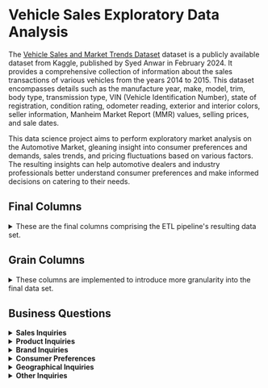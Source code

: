 # Vehicle Sales Exploratory Data Analysis

The [Vehicle Sales and Market Trends Dataset](https://www.kaggle.com/datasets/syedanwarafridi/vehicle-sales-data) dataset is a publicly available dataset from Kaggle, published by Syed Anwar in February 2024. It provides a comprehensive collection of information about the sales transactions of various vehicles from the years 2014 to 2015. This dataset encompasses details such as the manufacture year, make, model, trim, body type, transmission type, VIN (Vehicle Identification Number), state of registration, condition rating, odometer reading, exterior and interior colors, seller information, Manheim Market Report (MMR) values, selling prices, and sale dates.

This data science project aims to perform exploratory market analysis on the Automotive Market, gleaning insight into consumer preferences and demands, sales trends, and pricing fluctuations based on various factors. The resulting insights can help automotive dealers and industry professionals better understand consumer preferences and make informed decisions on catering to their needs.

## **Final Columns**

<details>
  <summary>These are the final columns comprising the ETL pipeline's resulting data set.</summary>

- **Year** - The manufacturing year of the vehicle.
- **Make** - The brand or manufacturer of the vehicle.
- **Model** - The specific model of the vehicle.
- **Trim** - Additional designation for the vehicle model.
- **Body** - The body type of the vehicle (e.g., SUV, Sedan).
- **Transmission** - The transmission type of the vehicle (e.g., automatic).
- **Vehicle Identification Number** - A unique code designated to each vehicle.
- **State Code** - The two-letter code of the state where the vehicle is registered.
- **Odometer** - The mileage or distance traveled by the vehicle.
- **Color** - Exterior color of the vehicle.
- **Interior** - Interior color of the vehicle.
- **Seller** - The entity selling the vehicle.
- **Market Price** - The estimated market value of the vehicle based on the Manheim Market Report.
- **Selling Price** - The price at which the vehicle was sold.
- **Sale Date** - The date when the vehicle was sold.
</details>

## **Grain Columns**

<details>
  <summary>These columns are implemented to introduce more granularity into the final data set.</summary>

- **State** - The state where the vehicle is registered.
- **Sale Year** - Year the vehicle was sold.
- **Sale Month** - Month number the vehicle was sold.
- **Sale Month Name** - Name of the month the vehicle was sold.
- **Sale Day of Week** - Day of week the vehicle was sold.
- **Sale Day Name** - Name of the day the vehicle was sold.
- **Sale Month Short Name** - Short name of the month the vehicle was sold.
</details>

## Business Questions

<details>
  <summary><strong>Sales Inquiries</strong></summary>
  <div>
    <p><i>What is the disparity between the annual average reported market prices and the selling prices of vehicles from 2014 to 2015, and what has been the overall trend?</i></p>
    <div align="center">
      <img src="https://raw.githubusercontent.com/heischichou/Vehicle-Sales-Analysis/main/assets/Market%20Vs%20Selling%20Price.png"></img>
    </div>
    <br>
    <p align="justify">&nbsp;&nbsp;The results indicate that between 2014 and 2015, both the annual average reported market and selling prices of vehicles rose in value. Moreover, analyzing the annual average reported market and selling prices during that time reveals a fascinating trend. In 2014, the average market price was $12,945.37, while the average selling price was slightly lower at $12,735.92, resulting in a disparity of $209.45. Meanwhile, in 2015, the average market price increased to $13,903.61, and the average selling price also increased to $13,768.14, resulting in a smaller disparity of $135.47. These findings suggest that vehicles are being sold at prices closer to their market price in 2015 compared to 2014; this implies that the disparity between the average reported market prices and the average selling prices of vehicles is narrowing over time.</p>
  </div>
  <br>
  <p><i>What are the quarterly sales figures over the years?</i></p>
  <div>
    <div align="center">
      <img src="https://raw.githubusercontent.com/heischichou/Vehicle-Sales-Analysis/main/assets/Quarterly%20Sales%202014.png"></img>
    </div>
    <br>
    <p align="justify">&nbsp;&nbsp;The results indicate a significant increase in sales from the beginning of 2014 to its end, with Q4 showing a substantial spike in total sales and the number of vehicles sold compared to earlier quarters.</p>
    <p align="justify">In Q1 of 2014, the automotive market saw a strong performance in January, recording $1.56 billion in sales and 117,354 vehicles sold. However, sales figures in February experienced a drastic drop in sales, presenting only $10,500 in revenue from 1 vehicle sold; this perceived sharp plunge is likely due to an unclear external factor.</p>
    <p align="justify">The absence of sales data for Q3 and Q4 limits the comprehensive analysis of the year's sales performance. Alternatively, it could suggest that potential seasonal variations or market-specific influences may have influenced consumer purchasing behavior throughout the year. Further accounting and analysis could provide deeper insights into the underlying factors driving these fluctuations and provide a more comprehensive explanation.</p>
  </div>
  <br>
  <div>
    <div align="center">
      <img src="https://raw.githubusercontent.com/heischichou/Vehicle-Sales-Analysis/main/assets/Quarterly%20Sales%202015.png"></img>
    </div>
    <br>
    <p align="justify">&nbsp;&nbsp;The results show sales volatility for 2015, with periods of growth followed by declines. In Q1 of 2015, sales figures showed a strong start in January, amounting to $1.55 billion in sales and 117,354 vehicles sold. February continued this positive trend as sales increased to $1.87 billion and 137,587 vehicles sold. However, March saw a significant decline in sales, dropping to $529,028,047 with just 39,312 units sold.</p>
    <p align="justify">In Q2, sales figures indicate a slight recovery, with May recording $598 million in sales with 42,882 vehicles sold. June represented a further recovery as sales revenue reached $1.24 billion after 84,152 units sold.</p>
    <p align="justify">However, Q3 of 2015 started with a significant marked decline from the previous months, with July finding only $18 million in sales from 1,075 vehicles sold.</p>
    <p align="justify">The results overall demonstrate the fluctuations in vehicle sales and suggest potential seasonal trends or external factors that may have influenced sales patterns in the automotive market during 2015, with the second quarter showing the best performance.</p>
  </div>
  <br>
  <div>
    <p><i>What are the highest-grossing vehicle types overall?</i></p>
    <div align="center">
      <img src="https://raw.githubusercontent.com/heischichou/Vehicle-Sales-Analysis/main/assets/Highest%20Sales%20by%20Vehicle%20Body%20Type.png"></img>
    </div>
    <br>
    <p align="justify">&nbsp;&nbsp;The results highlight the diverse preferences of consumers for different vehicle types in the U.S. automotive market; in terms of gross sales value, Sedans are the highest-grossing vehicle type overall, with a total sales value exceeding $2.4 billion. SUVs follow closely behind, with sales totaling $1.89 billion—indicating their popularity and strong market demand. Crew Cabs, Minivans, and Coupes trail behind with considerably less but still significant gross sales values of $296 million, $243 million, and $242 million, respectively. Hatchbacks and SuperCrews round out the list with sales values of $236 million and $164 million, respectively. These findings suggest that consumers prefer to purchase vehicles with comfortable and practical accommodations for four or more passengers.</p>
  </div>
</details>

<details>
  <summary><strong>Product Inquiries</strong></summary>
  <div>
    <p><i>What are the highest-grossing vehicle types by manufacture year?</i></p>
    <div align="center">
      <img src="https://raw.githubusercontent.com/heischichou/Vehicle-Sales-Analysis/main/assets/Highest%20Grossing%20Vehicle%20Types%20by%20Manufacturing%20Year.png"></img>
    </div>
  </div>
  <br>
  <div>
    <p><i>What are the highest-selling vehicle types by manufacture year?</i></p>
    <div align="center">
      <img src="https://raw.githubusercontent.com/heischichou/Vehicle-Sales-Analysis/main/assets/Highest%20Selling%20Vehicle%20Types%20by%20Manufacturing%20Year.png"></img>
    </div>
  </div>
  <br>
  <p align="justify">&nbsp;&nbsp;As seen above in the figures above, the results on the top 3 highest-grossing and highest-selling vehicle types (Sedan, SUV, and CrewCab) by manufacture year from 2011 to 2015 demonstrate the following insights:</p>
  <ul>
    <li align="justify">Across their manufacturing years, Sedans are consistently the highest-grossing and highest-selling vehicle type at 206,429 units sold for $2.4 billion in total revenue. SUVs follow behind at 117,229 units sold for $1.89 billion in revenue, and CrewCabs at 13,627 units sold for $296 million. These figures suggest that Sedans are the prime choice of vehicle in the automotive industry among consumers, manufacturers, and dealers alike, and continue to generate significant demand and revenue regardless of their manufacture year.</li>
    <li align="justify">There are considerable variances in sales among distinct manufacturing years, indicating fluctuations in market demand. Notably, as newer vehicle models enter the market and displace older models, cumulative sales experienced a downward trend in revenue and the number of units sold; this implies that consumers prefer to purchase older models, or possibly, there is a decline in the automotive market over time.</li>
  </ul>
  <p align="justify">These results overall show that the United States is a lucrative market for vehicle dealers and manufacturers.</p>
</details>

<details>
  <summary><strong>Brand Inquiries</strong></summary>
  <div>
    <p><i>What are the top 5 brands in terms of total sales?</i></p>
    <div align="center">
      <img src="https://raw.githubusercontent.com/heischichou/Vehicle-Sales-Analysis/main/assets/Top%20Brands%20by%20Total%20Sales.png"></img>
    </div>
    <br>
    <p align="justify">&nbsp;&nbsp;The results illustrate the strong performance of automotive brands in the U.S. market in sales volume and market share. At the top spot, Ford emerges as a clear leader in the U.S. automotive industry with a gross sales value of roughly $1.16 billion, showcasing its strong market presence and consumer appeal. Chevrolet follows at a considerably lower market share than Ford at $621 million. Nissan and Toyota trail behind with competitive gross sales values of $507 million and $427 million, respectively. Lastly, BMW is the 5th top brand with a gross sales value of $362 million, highlighting its success in capturing a large consumer base.</p>
  </div>
  <br>
  <div>
    <p><i>What are the top 5 brands in terms of how many vehicles they sold?</i></p>
    <div align="center">
      <img src="https://raw.githubusercontent.com/heischichou/Vehicle-Sales-Analysis/main/assets/Top%20Brands%20by%20Number%20of%20Vehicles%20Sold.png"></img>
    </div>
    <br>
    <p align="justify">&nbsp;&nbsp;These results illustrate the strong performance of automotive brands in the U.S. market in terms of sales volume and market share. Based on the number of vehicles sold, Ford leads the U.S. market with a total of 78,858 units, capturing a significant market share of 33.50%. Chevrolet follows with 52,580 sold, comprising 22.34% of the market. Nissan and Toyota trail behind with 43,128 and 34,463 units sold, respectively, showing their competitive positions in the automotive industry. Lastly, Dodge is the 5th top brand, with 26,634 vehicles sold, representing 11.20% of the market.</p>
  </div>
</details>

<details>
  <summary><strong>Consumer Preferences</strong></summary>
  <div>
    <p><i>What are the most common vehicle body types?</i></p>
    <div align="center">
      <img src="https://raw.githubusercontent.com/heischichou/Vehicle-Sales-Analysis/main/assets/Most%20Common%20Vehicle%20Body%20Type.png"></img>
    </div>
    <br>
    <p align="justify">&nbsp;&nbsp;The results illustrate the popularity of different vehicle types available in the U.S. automotive market. In terms of total units sold, the most common vehicle type is Sedans, with a total of 206,429 units sold (47.55%). The remaining most common vehicles are SUVs at 117,229 units (27.01%), Hatchbacks at 23,184 units (5.34%), Minivans at 21,429 units (4.94%), Coupes at 5,537 units (3.54%), Wagons at 13,816 units (3.18%), and Crew Cabs at 13,627 units (3.14%), Convertibles at 8,935 units (2.06%), SuperCrews at 7,278 units (1.68%), and lastly, G Sedans at 6,812 units (1.57%).</p>
  </div>
  <br>
  <div>
    <p><i>What are the most common vehicle colors?</i></p>
    <div align="center">
      <img src="https://raw.githubusercontent.com/heischichou/Vehicle-Sales-Analysis/main/assets/Most%20Common%20Vehicle%20Colors.png"></img>
    </div>
    <br>
    <p align="justify">&nbsp;&nbsp;The results illustrate the popularity of color choices in the U.S. automotive market. In the number of units sold under the specific color, the most common vehicle color is Black, with a total of 90,446 units (21.25%). The remaining most common vehicle colors are White at 86,860 units (20.41%), Silver at 69,167 units (16.25%), Gray at 68,734 units (16.15%) and Blue at 44,622 units (10.48%), Red at 40,372 units (9.49%), Gold at 14,795 units (3.48%), and lastly, Purple at 10,644 units (2.5%). These findings suggest that monotone or grayscale colors are the most popular among vehicle owners and manufacturers in the U.S.</p>
  </div>
  <br>
  <div>
    <p><i>What is the most common vehicle transmission type?</i></p>
    <div align="center">
      <img src="https://raw.githubusercontent.com/heischichou/Vehicle-Sales-Analysis/main/assets/Most%20Common%20Vehicle%20Transmission%20Type.png"></img>
    </div>
    <br>
    <p align="justify">&nbsp;&nbsp;These results indicate that out of a total of roughly 459,400 vehicles, a small proportion, 15.7K vehicles (3.42%) are Manual transmissions, while the vast majority, 443.6K vehicles (96.58%) are Automatic transmissions. Overall, the results suggest that automatic vehicles are the preferred choice of vehicle transmission among vehicle owners and manufacturers.</p>
  </div>
</details>

<details>
  <summary><strong>Geographical Inquiries</strong></summary>
  <div>
    <p><i>Which states have the highest number of vehicles registered?</i></p>
    <div align="center">
      <img src="https://raw.githubusercontent.com/heischichou/Vehicle-Sales-Analysis/main/assets/Top%20States%20with%20Most%20Vehicles%20Sold.png"></img>
    </div>
    <br>
    <p align="justify">&nbsp;&nbsp;These results illustrate the distribution of registered vehicles across the United States. Florida has the highest number of registered vehicles, totaling 73,405 units, highlighting its large population and high vehicle ownership rate. California follows closely behind with 63,579 units, reflecting its status as the most populous state. Texas—with 40,393 units, also features prominently on the list, owing to its significant presence in the automotive landscape as a manufacturing and transportation export base. The remaining states with the highest number of vehicles sold are Georgia at 29,761 units, Pennsylvania at 23,522 units, New Jersey at 22,578 units, Illinois at 21,144 units, Ohio at 19,771 units, Tennessee at 18,476 units, and lastly, North Carolina at 18,040 units. These results overall affirm the high demand for vehicles in states hosting large populations.</p>
  </div>
</details>

<details>
  <summary><strong>Other Inquiries</strong></summary>
  <div>
    <p><i>Which vehicle types have the highest median mileage?</i></p>
    <div align="center">
      <img src="https://raw.githubusercontent.com/heischichou/Vehicle-Sales-Analysis/main/assets/Median%20Mileage%20by%20Vehicle%20Body%20Type.png"></img>
    </div>
    <br>
    <p align="justify">&nbsp;&nbsp;These results show the highest median mileage figures among different vehicle types. In terms of median mileage, Xtracabs has the highest at 161,950 miles. Following the Xtracab, the Cab Plus and Ram Van types have the second and third-highest median mileages, with 120,154 and 106,595 miles, respectively. The remaining highest median mileage vehicle types are Extended Cabs at 105,499 miles, Club Cabs at 104,536, King Cabs at 95,739 miles, Mega Cabs at 93,571 miles, Quad Cabs at 85,999 miles, Super Cabs at 81,287 miles, and lastly, Crew Cabs at 71,962 miles. These results suggest that Cabs of varying configurations tend to have higher mileage versus other vehicle types, such as Sedans and SUVs.</p>
  </div>
</details>
